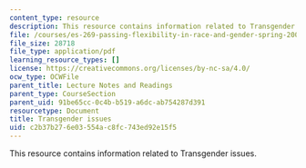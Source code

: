 ```yaml
---
content_type: resource
description: This resource contains information related to Transgender issues.
file: /courses/es-269-passing-flexibility-in-race-and-gender-spring-2009/c2b37b276e03554ac8fc743ed92e15f5_MITES_269S09_lec6_Class6.pdf
file_size: 28718
file_type: application/pdf
learning_resource_types: []
license: https://creativecommons.org/licenses/by-nc-sa/4.0/
ocw_type: OCWFile
parent_title: Lecture Notes and Readings
parent_type: CourseSection
parent_uid: 91be65cc-0c4b-b519-a6dc-ab754287d391
resourcetype: Document
title: Transgender issues
uid: c2b37b27-6e03-554a-c8fc-743ed92e15f5
---
```

This resource contains information related to Transgender issues.